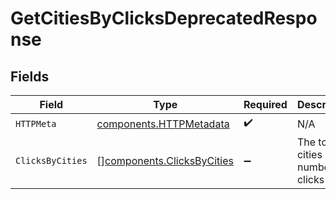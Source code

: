 # GetCitiesByClicksDeprecatedResponse


## Fields

| Field                                                                    | Type                                                                     | Required                                                                 | Description                                                              |
| ------------------------------------------------------------------------ | ------------------------------------------------------------------------ | ------------------------------------------------------------------------ | ------------------------------------------------------------------------ |
| `HTTPMeta`                                                               | [components.HTTPMetadata](../../models/components/httpmetadata.md)       | :heavy_check_mark:                                                       | N/A                                                                      |
| `ClicksByCities`                                                         | [][components.ClicksByCities](../../models/components/clicksbycities.md) | :heavy_minus_sign:                                                       | The top cities by number of clicks                                       |